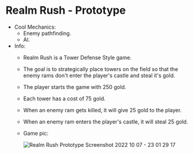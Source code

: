 # Realm Rush - Prototype
 - Cool Mechanics:
   - Enemy pathfinding.
   - AI.
 - Info: 
   - Realm Rush is a Tower Defense Style game.
   - The goal is to strategically place towers on the field so that the enemy rams don't enter the player's castle and steal it's gold.
   - The player starts the game with 250 gold.
   - Each tower has a cost of 75 gold.
   - When an enemy ram gets killed, it will give 25 gold to the player.
   - When an enemy ram enters the player's castle, it will steal 25 gold.
   - Game pic: 
   
     ![Realm Rush Prototype Screenshot 2022 10 07 - 23 01 29 17](https://user-images.githubusercontent.com/113314204/194687313-a2fced2b-b56c-441e-89e6-1698b0b4df28.png)
